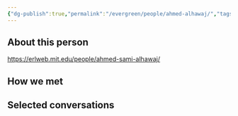 ```yaml
---
{"dg-publish":true,"permalink":"/evergreen/people/ahmed-alhawaj/","tags":["people","ERL_2025_meeting","potential_fellow"]}
---
```


## About this person
https://erlweb.mit.edu/people/ahmed-sami-alhawaj/

## How we met


## Selected conversations
